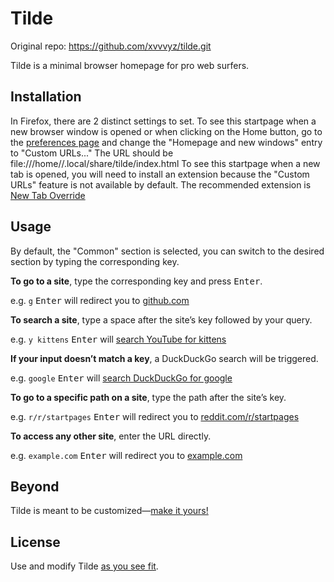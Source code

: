 # Tilde

Original repo: https://github.com/xvvvyz/tilde.git

Tilde is a minimal browser homepage for pro web surfers.

## Installation

In Firefox, there are 2 distinct settings to set.
To see this startpage when a new browser window is opened or when clicking on the Home button, go to the [preferences page](about:preferences#home) and change the "Homepage and new windows" entry to "Custom URLs..."
The URL should be file:///home/<username>/.local/share/tilde/index.html
To see this startpage when a new tab is opened, you will need to install an extension because the "Custom URLs" feature is not available by default.
The recommended extension is [New Tab Override](https://addons.mozilla.org/en-US/firefox/addon/new-tab-override/)

## Usage

By default, the "Common" section is selected, you can switch to the desired section by typing the corresponding key.

**To go to a site**, type the corresponding key and press <kbd>Enter</kbd>.

e.g. `g` <kbd>Enter</kbd> will redirect you to
[github.com](https://github.com)

**To search a site**, type a space after the site&rsquo;s key followed by your
query.

e.g. `y kittens` <kbd>Enter</kbd> will
[search YouTube for kittens](https://www.youtube.com/results?search_query=kittens)

**If your input doesn&rsquo;t match a key**, a DuckDuckGo search will be
triggered.

e.g. `google` <kbd>Enter</kbd> will
[search DuckDuckGo for google](https://duckduckgo.com/?q=google)

**To go to a specific path on a site**, type the path after the site&rsquo;s
key.

e.g. `r/r/startpages` <kbd>Enter</kbd> will redirect you to
[reddit.com/r/startpages](https://www.reddit.com/r/startpages)

**To access any other site**, enter the URL directly.

e.g. `example.com` <kbd>Enter</kbd> will redirect you to
[example.com](https://example.com)

## Beyond

Tilde is meant to be customized&mdash;[make it yours!](index.html)

## License

Use and modify Tilde [as you see fit](UNLICENSE).
